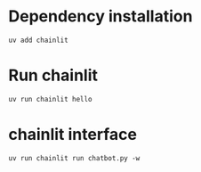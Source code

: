 # Dependency installation
`uv add chainlit`

# Run chainlit
`uv run chainlit hello`

# chainlit interface
`uv run chainlit run chatbot.py -w`